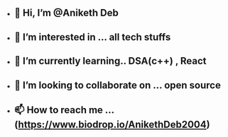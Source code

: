 - ## 👋 Hi, I’m @Aniketh Deb
- ## 👀 I’m interested in ... all tech stuffs
- ## 🌱 I’m currently learning.. DSA(c++) , React
- ## 💞️ I’m looking to collaborate on ... open source
- ## 📫 How to reach me ... (https://www.biodrop.io/AnikethDeb2004)

<!---
AnikethDeb2004/AnikethDeb2004 is a ✨ special ✨ repository because its `README.md` (this file) appears on your GitHub profile.
You can click the Preview link to take a look at your changes.
--->
